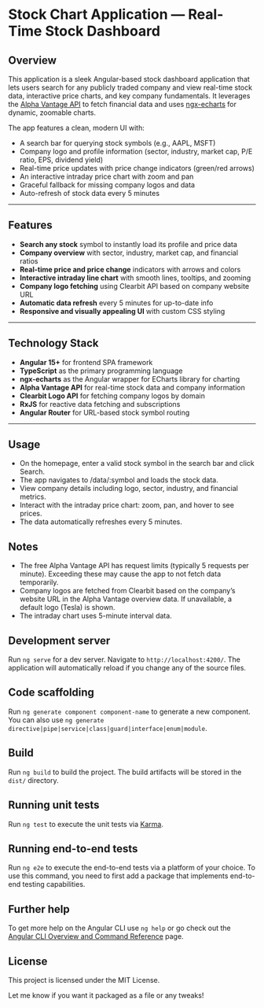 # Stock Chart Application — Real-Time Stock Dashboard

## Overview

This application is a sleek Angular-based stock dashboard application that lets users search for any publicly traded company and view real-time stock data, interactive price charts, and key company fundamentals. It leverages the [Alpha Vantage API](https://www.alphavantage.co/) to fetch financial data and uses [ngx-echarts](https://github.com/xieziyu/ngx-echarts) for dynamic, zoomable charts.

The app features a clean, modern UI with:

- A search bar for querying stock symbols (e.g., AAPL, MSFT)
- Company logo and profile information (sector, industry, market cap, P/E ratio, EPS, dividend yield)
- Real-time price updates with price change indicators (green/red arrows)
- An interactive intraday price chart with zoom and pan
- Graceful fallback for missing company logos and data
- Auto-refresh of stock data every 5 minutes

---

## Features

- **Search any stock** symbol to instantly load its profile and price data
- **Company overview** with sector, industry, market cap, and financial ratios
- **Real-time price and price change** indicators with arrows and colors
- **Interactive intraday line chart** with smooth lines, tooltips, and zooming
- **Company logo fetching** using Clearbit API based on company website URL
- **Automatic data refresh** every 5 minutes for up-to-date info
- **Responsive and visually appealing UI** with custom CSS styling

---

## Technology Stack

- **Angular 15+** for frontend SPA framework
- **TypeScript** as the primary programming language
- **ngx-echarts** as the Angular wrapper for ECharts library for charting
- **Alpha Vantage API** for real-time stock data and company information
- **Clearbit Logo API** for fetching company logos by domain
- **RxJS** for reactive data fetching and subscriptions
- **Angular Router** for URL-based stock symbol routing

---

## Usage

- On the homepage, enter a valid stock symbol in the search bar and click Search.
- The app navigates to /data/:symbol and loads the stock data.
- View company details including logo, sector, industry, and financial metrics.
- Interact with the intraday price chart: zoom, pan, and hover to see prices.
- The data automatically refreshes every 5 minutes.

## Notes
- The free Alpha Vantage API has request limits (typically 5 requests per minute). Exceeding these may cause the app to not fetch data temporarily.
- Company logos are fetched from Clearbit based on the company’s website URL in the Alpha Vantage overview data. If unavailable, a default logo (Tesla) is shown.
- The intraday chart uses 5-minute interval data.

## Development server

Run `ng serve` for a dev server. Navigate to `http://localhost:4200/`. The application will automatically reload if you change any of the source files.

## Code scaffolding

Run `ng generate component component-name` to generate a new component. You can also use `ng generate directive|pipe|service|class|guard|interface|enum|module`.

## Build

Run `ng build` to build the project. The build artifacts will be stored in the `dist/` directory.

## Running unit tests

Run `ng test` to execute the unit tests via [Karma](https://karma-runner.github.io).

## Running end-to-end tests

Run `ng e2e` to execute the end-to-end tests via a platform of your choice. To use this command, you need to first add a package that implements end-to-end testing capabilities.

## Further help

To get more help on the Angular CLI use `ng help` or go check out the [Angular CLI Overview and Command Reference](https://angular.io/cli) page.

## License

This project is licensed under the MIT License.


Let me know if you want it packaged as a file or any tweaks!
